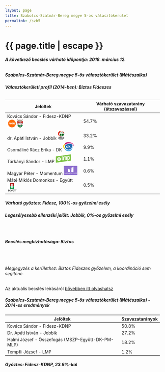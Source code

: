 ```yaml
---
layout: page
title: Szabolcs-Szatmár-Bereg megye 5-ös választókerület
permalink: /szb5
---
```


<h1 class="page-title">{{ page.title | escape }}</h1>

<div class="section">
    <div class="row">
          <div class="col s12"><h6><span><strong>A következő becslés várható időpontja: 2018. március 12.</strong></span></h6>
		  <h5>Szabolcs-Szatmár-Bereg megye 5-ös választókerület (Mátészalka)</h5>
<h6><strong>Választókerületi profil (2014-ben): <span id="profil">Biztos Fideszes</span></strong></h6>
<table class="striped">
              <thead>
                <tr>
                    <th>Jelöltek</th>
                    <th>Várható szavazatarány (átszavazással)</th>
                </tr>
              </thead>
              <tbody>
             <tr>
                  <td>Kovács Sándor - Fidesz-KDNP <img src="images/fideszkdnp_logo.png" style="width:55px;height:30px;"></td>
				  <td id="id_fidesz">54.7%</td>
			</tr>
			<tr><td>dr. Apáti István - Jobbik <img src="images/jobbik_logo.png" style="width:23px;height:30px;"></td><td id="id_jobbik">33.2%</td></tr>
<tr>
                  <td>Csomáliné Rácz Erika - DK <img src="images/dk_logo.png" style="width:34px;height:30px;"></td>
				  <td id="id_baloldal">9.9%</td>
			</tr>
			<tr>
                  <td>Tárkányi Sándor - LMP <img src="images/lmp_logo.png" style="width:52px;height:30px;"></td>
				  <td id="lmp">1.1%</td>
			</tr>
			<tr>
				  <td>Magyar Péter - Momentum <img src="images/momentum_logo.png" style="width:44px;height:30px;"></td>
				  <td id="id_momentum">0.6%</td>
			</tr>
<tr>
<td>Máté Miklós Domonkos -  Együtt <img src="images/egyutt_logo.png" style="width:31px;height:30px;"></td>
<td id="id_egyutt">0.5%</td>
</tr>                
              </tbody>
            </table>
			<h5>Várható győztes: <span id="gyoztes">Fidesz, </span><span id="esely">100%</span><span>-os győzelmi esély</span></h5>
			<h6><strong>Legesélyesebb ellenzéki jelölt: <span id="masodik">Jobbik, </span><span id="esely2">0%</span><span>-os győzelmi esély</span></strong></h6>
			<br/>
			<h6><strong>Becslés megbízhatósága: Biztos</strong></h6>
<br/><h6>Megjegyzés a kerülethez: Biztos Fideszes győzelem, a koordináció sem segítene.</h6>
<p>Az aktuális becslés leírásáról <a href="../metodologia#0305">bővebben itt olvashatsz</a></p>
          </div>
          </div>
    </div>
</div>

<div class="section">
    <div class="row">
          <div class="col s12">
		  <h5>Szabolcs-Szatmár-Bereg megye 5-ös választókerület (Mátészalka) - 2014-es eredmények</h5>
            <table class="striped">
              <thead>
                <tr>
                    <th>Jelöltek</th>
                    <th>Szavazatarányok</th>
                </tr>
              </thead>
              <tbody>
             <tr>
                  <td>Kovács Sándor - Fidesz-KDNP</td>
				  <td>50.8%</td>
			</tr>
			<tr>
			      <td>Dr. Apáti István - Jobbik</td>
				  <td>27.2%</td>
			</tr>
			<tr>
			      <td>Halmi József - Összefogás (MSZP-Együtt-DK-PM-MLP)</td>
				  <td>18.2%</td>  
			</tr>
			<tr>
				  <td>Tempfli József - LMP</td>
				  <td>1.2%</td>
			</tr>  	
              </tbody>
            </table>
			<h5>Győztes: Fidesz-KDNP, 23.6%-kal</h5>
          </div>
    </div>
</div>
